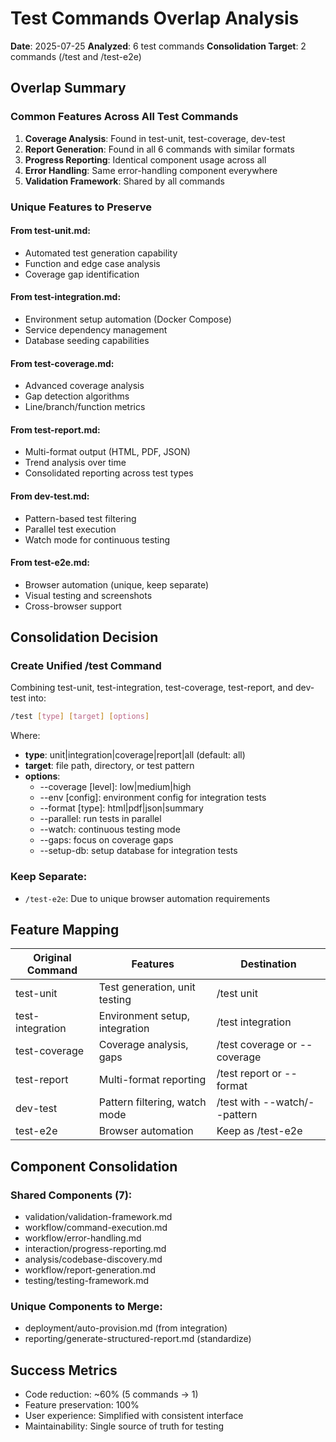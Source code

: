 # Test Commands Overlap Analysis

**Date**: 2025-07-25
**Analyzed**: 6 test commands
**Consolidation Target**: 2 commands (/test and /test-e2e)

## Overlap Summary

### Common Features Across All Test Commands
1. **Coverage Analysis**: Found in test-unit, test-coverage, dev-test
2. **Report Generation**: Found in all 6 commands with similar formats
3. **Progress Reporting**: Identical component usage across all
4. **Error Handling**: Same error-handling component everywhere
5. **Validation Framework**: Shared by all commands

### Unique Features to Preserve

#### From test-unit.md:
- Automated test generation capability
- Function and edge case analysis
- Coverage gap identification

#### From test-integration.md:
- Environment setup automation (Docker Compose)
- Service dependency management
- Database seeding capabilities

#### From test-coverage.md:
- Advanced coverage analysis
- Gap detection algorithms
- Line/branch/function metrics

#### From test-report.md:
- Multi-format output (HTML, PDF, JSON)
- Trend analysis over time
- Consolidated reporting across test types

#### From dev-test.md:
- Pattern-based test filtering
- Parallel test execution
- Watch mode for continuous testing

#### From test-e2e.md:
- Browser automation (unique, keep separate)
- Visual testing and screenshots
- Cross-browser support

## Consolidation Decision

### Create Unified /test Command
Combining test-unit, test-integration, test-coverage, test-report, and dev-test into:

```bash
/test [type] [target] [options]
```

Where:
- **type**: unit|integration|coverage|report|all (default: all)
- **target**: file path, directory, or test pattern
- **options**: 
  - --coverage [level]: low|medium|high
  - --env [config]: environment config for integration tests
  - --format [type]: html|pdf|json|summary
  - --parallel: run tests in parallel
  - --watch: continuous testing mode
  - --gaps: focus on coverage gaps
  - --setup-db: setup database for integration tests

### Keep Separate:
- `/test-e2e`: Due to unique browser automation requirements

## Feature Mapping

| Original Command | Features | Destination |
|-----------------|----------|-------------|
| test-unit | Test generation, unit testing | /test unit |
| test-integration | Environment setup, integration | /test integration |
| test-coverage | Coverage analysis, gaps | /test coverage or --coverage |
| test-report | Multi-format reporting | /test report or --format |
| dev-test | Pattern filtering, watch mode | /test with --watch/--pattern |
| test-e2e | Browser automation | Keep as /test-e2e |

## Component Consolidation

### Shared Components (7):
- validation/validation-framework.md
- workflow/command-execution.md
- workflow/error-handling.md
- interaction/progress-reporting.md
- analysis/codebase-discovery.md
- workflow/report-generation.md
- testing/testing-framework.md

### Unique Components to Merge:
- deployment/auto-provision.md (from integration)
- reporting/generate-structured-report.md (standardize)

## Success Metrics
- Code reduction: ~60% (5 commands → 1)
- Feature preservation: 100%
- User experience: Simplified with consistent interface
- Maintainability: Single source of truth for testing
